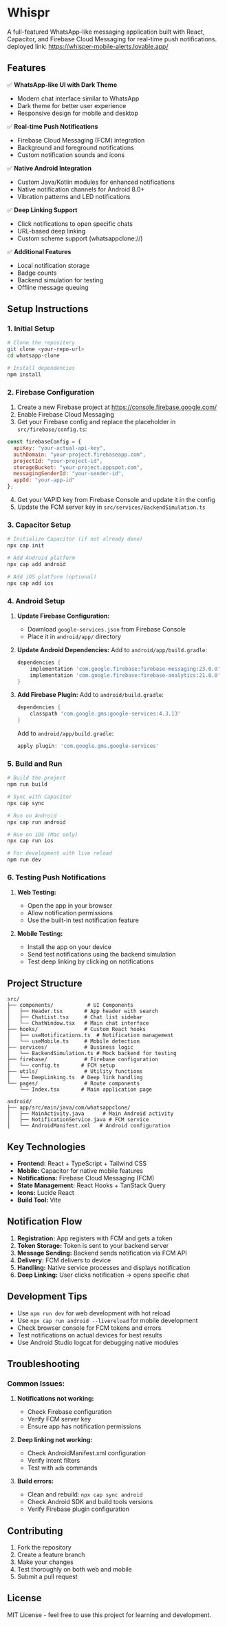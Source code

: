 
# Whispr

A full-featured WhatsApp-like messaging application built with React, Capacitor, and Firebase Cloud Messaging for real-time push notifications.
deployed link: https://whisper-mobile-alerts.lovable.app/
## Features

✅ **WhatsApp-like UI with Dark Theme**
- Modern chat interface similar to WhatsApp
- Dark theme for better user experience
- Responsive design for mobile and desktop

✅ **Real-time Push Notifications**
- Firebase Cloud Messaging (FCM) integration
- Background and foreground notifications
- Custom notification sounds and icons

✅ **Native Android Integration**
- Custom Java/Kotlin modules for enhanced notifications
- Native notification channels for Android 8.0+
- Vibration patterns and LED notifications

✅ **Deep Linking Support**
- Click notifications to open specific chats
- URL-based deep linking
- Custom scheme support (whatsappclone://)

✅ **Additional Features**
- Local notification storage
- Badge counts
- Backend simulation for testing
- Offline message queuing

## Setup Instructions

### 1. Initial Setup

```bash
# Clone the repository
git clone <your-repo-url>
cd whatsapp-clone

# Install dependencies
npm install
```

### 2. Firebase Configuration

1. Create a new Firebase project at https://console.firebase.google.com/
2. Enable Firebase Cloud Messaging
3. Get your Firebase config and replace the placeholder in `src/firebase/config.ts`:

```javascript
const firebaseConfig = {
  apiKey: "your-actual-api-key",
  authDomain: "your-project.firebaseapp.com",
  projectId: "your-project-id",
  storageBucket: "your-project.appspot.com",
  messagingSenderId: "your-sender-id",
  appId: "your-app-id"
};
```

4. Get your VAPID key from Firebase Console and update it in the config
5. Update the FCM server key in `src/services/BackendSimulation.ts`

### 3. Capacitor Setup

```bash
# Initialize Capacitor (if not already done)
npx cap init

# Add Android platform
npx cap add android

# Add iOS platform (optional)
npx cap add ios
```

### 4. Android Setup

1. **Update Firebase Configuration:**
   - Download `google-services.json` from Firebase Console
   - Place it in `android/app/` directory

2. **Update Android Dependencies:**
   Add to `android/app/build.gradle`:
   ```gradle
   dependencies {
       implementation 'com.google.firebase:firebase-messaging:23.0.0'
       implementation 'com.google.firebase:firebase-analytics:21.0.0'
   }
   ```

3. **Add Firebase Plugin:**
   Add to `android/build.gradle`:
   ```gradle
   dependencies {
       classpath 'com.google.gms:google-services:4.3.13'
   }
   ```

   Add to `android/app/build.gradle`:
   ```gradle
   apply plugin: 'com.google.gms.google-services'
   ```

### 5. Build and Run

```bash
# Build the project
npm run build

# Sync with Capacitor
npx cap sync

# Run on Android
npx cap run android

# Run on iOS (Mac only)
npx cap run ios

# For development with live reload
npm run dev
```

### 6. Testing Push Notifications

1. **Web Testing:**
   - Open the app in your browser
   - Allow notification permissions
   - Use the built-in test notification feature

2. **Mobile Testing:**
   - Install the app on your device
   - Send test notifications using the backend simulation
   - Test deep linking by clicking on notifications

## Project Structure

```
src/
├── components/           # UI Components
│   ├── Header.tsx       # App header with search
│   ├── ChatList.tsx     # Chat list sidebar
│   └── ChatWindow.tsx   # Main chat interface
├── hooks/               # Custom React hooks
│   ├── useNotifications.ts  # Notification management
│   └── useMobile.ts     # Mobile detection
├── services/            # Business logic
│   └── BackendSimulation.ts # Mock backend for testing
├── firebase/            # Firebase configuration
│   └── config.ts       # FCM setup
├── utils/               # Utility functions
│   └── DeepLinking.ts  # Deep link handling
└── pages/               # Route components
    └── Index.tsx       # Main application page

android/
├── app/src/main/java/com/whatsappclone/
│   ├── MainActivity.java      # Main Android activity
│   ├── NotificationService.java # FCM service
│   └── AndroidManifest.xml   # Android configuration
```

## Key Technologies

- **Frontend:** React + TypeScript + Tailwind CSS
- **Mobile:** Capacitor for native mobile features
- **Notifications:** Firebase Cloud Messaging (FCM)
- **State Management:** React Hooks + TanStack Query
- **Icons:** Lucide React
- **Build Tool:** Vite

## Notification Flow

1. **Registration:** App registers with FCM and gets a token
2. **Token Storage:** Token is sent to your backend server
3. **Message Sending:** Backend sends notification via FCM API
4. **Delivery:** FCM delivers to device
5. **Handling:** Native service processes and displays notification
6. **Deep Linking:** User clicks notification → opens specific chat

## Development Tips

- Use `npm run dev` for web development with hot reload
- Use `npx cap run android --livereload` for mobile development
- Check browser console for FCM tokens and errors
- Test notifications on actual devices for best results
- Use Android Studio logcat for debugging native modules

## Troubleshooting

### Common Issues:

1. **Notifications not working:**
   - Check Firebase configuration
   - Verify FCM server key
   - Ensure app has notification permissions

2. **Deep linking not working:**
   - Check AndroidManifest.xml configuration
   - Verify intent filters
   - Test with `adb` commands

3. **Build errors:**
   - Clean and rebuild: `npx cap sync android`
   - Check Android SDK and build tools versions
   - Verify Firebase plugin configuration

## Contributing

1. Fork the repository
2. Create a feature branch
3. Make your changes
4. Test thoroughly on both web and mobile
5. Submit a pull request

## License

MIT License - feel free to use this project for learning and development.
